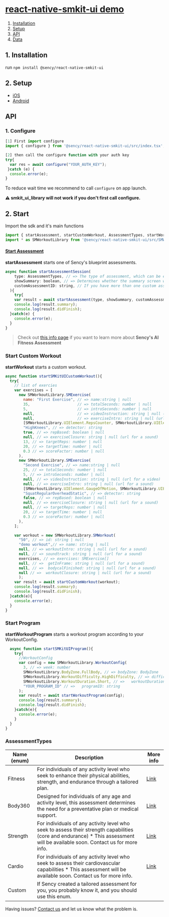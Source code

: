 # [react-native-smkit-ui demo](https://github.com/sency-ai/smkit-sdk)

1. [ Installation ](#inst)
2. [ Setup ](#setup)
3. [ API ](#api)
5. [ Data ](#data)

<a name="inst"></a>
## 1. Installation
run `npm install @sency/react-native-smkit-ui`



## 2. Setup <a name="setup"></a>
* [iOS](https://github.com/sency-ai/smkit-ui-react-native-demo/blob/main/docs/ios-setup.md)
* [Android](https://github.com/sency-ai/smkit-ui-react-native-demo/blob/main/docs/android-setup.md)

## API<a name="api"></a>
### 1. Configure <a name="conf"></a>

```js
[1] First import configure
import { configure } from '@sency/react-native-smkit-ui/src/index.tsx';

[2] then call the configure function with your auth key
try{
  var res = await configure("YOUR_AUTH_KEY");
 }catch (e) {
  console.error(e);
}
```

To reduce wait time we recommend to call `configure` on app launch.

**⚠️ smkit_ui_library will not work if you don't first call configure.**

## 2. Start <a name="start"></a>

Import the sdk and it's main functions
```js
import { startAssessment, startCustomWorkout, AssessmentTypes, startWorkoutProgram } from '@sency/react-native-smkit-ui/src/index.tsx';
import * as SMWorkoutLibrary from '@sency/react-native-smkit-ui/src/SMWorkout.tsx';
```

#### [Start Assessment](https://github.com/sency-ai/smkit-sdk/blob/main/AI-Fitness-Assessment.md)
**startAssessment** starts one of Sency's blueprint assessments. 
```js
async function startAssessmentSession(
    type: AssessmentTypes, // => The type of assessment, which can be either AssessmentTypes.Fitness or AssessmentTypes.Custom.
    showSummary: boolean, // => Determines whether the summary screen will be presented at the end of the exercise.
    customAssessmentID: string, // If you have more than one custom assessment, use the customAssessmentID to specify which one to call, if not please use null.
  ){
    try{
    var result = await startAssessment(type, showSummary, customAssessmentID);
    console.log(result.summary);
    console.log(result.didFinish);
  }catch(e) {
    console.error(e);
  }
}
```
> Check out [this info page](https://github.com/sency-ai/smkit-sdk/blob/main/AI-Fitness-Assessment.md) if you want to learn more about **Sency's AI Fitness Assessment**

### Start Custom Workout
**startWorkout** starts a custom workout.
```js
async function startSMKitUICustomWorkout(){
  try{
    // list of exercies
    var exercises = [
      new SMWorkoutLibrary.SMExercise(
        name: "First Exercise", // => name:string | null
        35,                     // => totalSeconds: number | null
        5,                      // => introSeconds: number | null
        null,                   // => videoInstruction: string | null (url for a video)
        null,                   // => exerciseIntro: string | null (url for a sound)
        [SMWorkoutLibrary.UIElement.RepsCounter, SMWorkoutLibrary.UIElement.Timer], // => uiElements: UIElement[] | null
        "HighKnees", // => detector: string
        true, // => repBased: boolean | null
        null, // => exerciseClosure: string | null (url for a sound)
        13, // => targetReps: number | null
        20, // => targetTime: number | null
        0.3 // => scoreFactor: number | null
      ),
      new SMWorkoutLibrary.SMExercise(
        "Second Exercise", // => name:string | null
        25, // => totalSeconds: number | null
        5, // => introSeconds: number | null
        null, // => videoInstruction: string | null (url for a video)
        null, // => exerciseIntro: string | null (url for a sound)
        [SMWorkoutLibrary.UIElement.GaugeOfMotion, SMWorkoutLibrary.UIElement.Timer], // => uiElements: UIElement[] | null
        "SquatRegularOverheadStatic", // => detector: string
        false, // => repBased: boolean | null
        null, // => exerciseClosure: string | null (url for a sound)
        null, // => targetReps: number | null
        20, // => targetTime: number | null
        0.3 // => scoreFactor: number | null
      ),
    ];

    var workout = new SMWorkoutLibrary.SMWorkout(
      "50", // => id: string | null
      "demo workout",// => name: string | null
      null, // => workoutIntro: string | null (url for a sound)
      null, // => soundtrack: string | null (url for a sound)
      exercises, // => exercises: SMExercise[]
      null, // =>  getInFrame: string | null (url for a sound)
      null, // =>  bodycalFinished: string | null (url for a sound)
      null // =>  workoutClosure: string | null (url for a sound)
      );
    var result = await startCustomWorkout(workout);
    console.log(result.summary);
    console.log(result.didFinish);
  }catch(e){
    console.error(e);
  }
}
```

### Start Program
**startWorkoutProgram** starts a workout program according to your WorkoutConfig.
```js
  async function startSMKitUIProgram(){
    try{
      //WorkoutConfig
      var config = new SMWorkoutLibrary.WorkoutConfig(
        3, // => week: number
        SMWorkoutLibrary.BodyZone.FullBody, // => bodyZone: BodyZone
        SMWorkoutLibrary.WorkoutDifficulty.HighDifficulty, // => difficultyLevel: WorkoutDifficulty
        SMWorkoutLibrary.WorkoutDuration.Short, // =>   workoutDuration: WorkoutDuration
        "YOUR_PROGRAM_ID" // =>   programID: string
      );
      var result = await startWorkoutProgram(config);
      console.log(result.summary);
      console.log(result.didFinish);
    }catch(e){
      console.error(e);
    }
  }
}
```

### AssessmentTypes
| Name (enum)              | Description |More info|
|---------------------|---------------------|---------------------|
| Fitness             | For individuals of any activity level who seek to enhance their physical abilities, strength, and endurance through a tailored plan.| [Link](https://github.com/sency-ai/smkit-sdk/blob/main/Assessments/AI-Fitness-Assessment.md) |
| Body360             | Designed for individuals of any age and activity level, this assessment determines the need for a preventative plan or medical support.| [Link](https://github.com/sency-ai/smkit-sdk/blob/main/Assessments/360-Body-Assessment.md) |
| Strength            |For individuals of any activity level who seek to assess their strength capabilities (core and endurance) * This assessment will be available soon. Contact us for more info.| [Link](https://github.com/sency-ai/smkit-sdk/blob/main/Assessments/Strength.md) |
| Cardio            |For individuals of any activity level who seek to assess their cardiovascular capabilities  * This assessment will be available soon. Contact us for more info.| [Link](https://github.com/sency-ai/smkit-sdk/blob/main/Assessments/Cardio.md) |
| Custom              |If Sency created a tailored assessment for you, you probably know it, and you should use this enum.|  |

Having issues? [Contact us](mailto:support@sency.ai) and let us know what the problem is.
